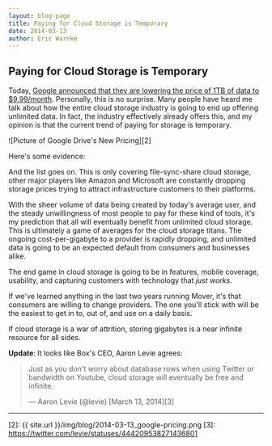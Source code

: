 ```yaml
---
layout: blog-page
title: Paying for Cloud Storage is Temporary
date: 2014-03-13
author: Eric Warnke
---
```


## Paying for Cloud Storage is Temporary

Today, [Google announced that they are lowering the price of 1TB of data to $9.99/month][1]. Personally, this is no surprise. Many people have heard me talk about how the entire cloud storage industry is going to end up offering unlimited data. In fact, the industry effectively already offers this, and my opinion is that the current trend of paying for storage is temporary.

![Picture of Google Drive's New Pricing][2]

Here's some evidence:

And the list goes on. This is only covering file-sync-share cloud storage, other major players like Amazon and Microsoft are constantly dropping storage prices trying to attract infrastructure customers to their platforms.

With the sheer volume of data being created by today's average user, and the steady unwillingness of most people to pay for these kind of tools, it's my prediction that all will eventually benefit from unlimited cloud storage. This is ultimately a game of averages for the cloud storage titans. The ongoing cost-per-gigabyte to a provider is rapidly dropping, and unlimited data is going to be an expected default from consumers and businesses alike.

The end game in cloud storage is going to be in features, mobile coverage, usability, and capturing customers with technology that _just works_.

If we've learned anything in the last two years running Mover, it's that consumers are willing to change providers. The one you'll stick with will be the easiest to get in to, out of, and use on a daily basis.

If cloud storage is a war of attrition, storing gigabytes is a near infinite resource for all sides.

**Update**: It looks like Box's CEO, Aaron Levie agrees:

> Just as you don't worry about database rows when using Twitter or bandwidth on Youtube, cloud storage will eventually be free and infinite.
>
> — Aaron Levie (@levie) [March 13, 2014][3]

* * *

[1]: http://googledrive.blogspot.co.uk/2014/03/save-more-with-google-drive.html
[2]: {{ site.url }}/img/blog/2014-03-13_google-pricing.png
[3]: https://twitter.com/levie/statuses/444209538271436801
